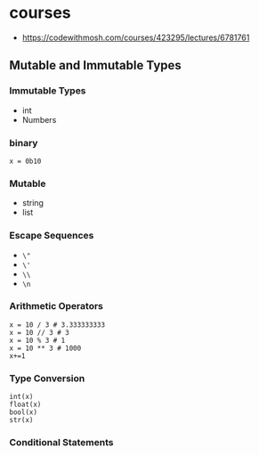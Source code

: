 # courses
- https://codewithmosh.com/courses/423295/lectures/6781761

## Mutable and Immutable Types
### Immutable Types
- int
- Numbers
### binary
```x = 0b10```

### Mutable
- string
- list

### Escape Sequences
- ```\"```
- ```\'```
- ```\\```
- ```\n```

### Arithmetic Operators
```
x = 10 / 3 # 3.333333333
x = 10 // 3 # 3
x = 10 % 3 # 1
x = 10 ** 3 # 1000
x+=1
```

### Type Conversion
```
int(x)
float(x)
bool(x)
str(x)
```
### Conditional Statements
